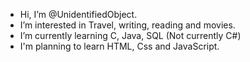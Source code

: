 - Hi, I’m @UnidentifiedObject.
- I’m interested in Travel, writing, reading and movies.
- I’m currently learning C, Java, SQL (Not currently C#)
- I'm planning to learn HTML, Css and JavaScript.


<!---
UnidentifiedObject/UnidentifiedObject is a ✨ special ✨ repository because its `README.md` (this file) appears on your GitHub profile.
You can click the Preview link to take a look at your changes.
--->
